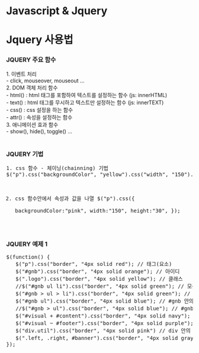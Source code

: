 # Javascript & Jquery
<h1>Jquery 사용법</h1>
<h3>JQUERY 주요 함수</h3>
1. 이벤트 처리<br>
- click, mouseover, mouseout ...<br>
2. DOM 객체 처리 함수<br>
- html() : html 태그를 포함하여 텍스트를 설정하는 함수 (js: innerHTML)<br>
- text() : html 태그를 무시하고 텍스트만 설정하는 함수 (js: innerTEXT)<br>
- css() : css 설정을 하는 함수<br>
- attr() : 속성을 설정하는 함수<br>
3. 애니메이션 효과 함수<br>
- show(), hide(), toggle() ...<br>
   <br>
<h3>JQUERY 기법</h3>
<pre>
1. css 함수 - 체이닝(chainning) 기법
$("p").css("backgroundColor", "yellow").css("width", "150").css("height", "30");

2. css 함수안에서 속성과 값을 나열
$("p").css({<br>
    backgroundColor:"pink",
    width:"150",
    height:"30",
});
</pre>

<h3>JQUERY 예제 1</h3>
<pre>
$(function() {
   $("p").css("border", "4px solid red"); // 태그(요소)
   $("#gnb").css("border", "4px solid orange"); // 아이디
   $(".logo").css("border", "4px solid yellow"); // 클래스
   //$("#gnb ul li").css("border", "4px solid green"); // 모든 자식 li
   $("#gnb > ul > li").css("border", "4px solid green"); // ul의 바로 밑의 자식 li
   $("#gnb ul").css("border", "4px solid blue"); // #gnb 안의 모든 ul
   //$("#gnb > ul").css("border", "4px solid blue"); // #gnb 의 첫번째 자식 ul
   $("#visual + #content").css("border", "4px solid navy"); // #visual 바로 인접 형제인 #content
   $("#visual ~ #footer").css("border", "4px solid purple"); // #visual의 다음 형제인 #footer
   $("div.util").css("border", "4px solid pink") // div 안의 .util
   $(".left, .right, #banner").css("border", "4px solid gray") // 개별 요소
});</pre>
